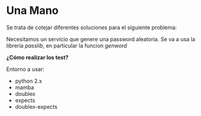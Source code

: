 # Una Mano

Se trata de cotejar diferentes soluciones para el siguiente problema:

Necesitamos un servicio que genere una password aleatoria.
Se va a usa la librería *passlib*, en particular la funcion *genword*

**¿Cómo realizar los test?**

Entorno a usar:

- python 2.x
- mamba
- doublex
- expects
- doublex-expects

